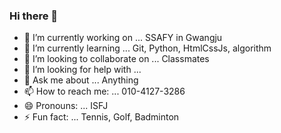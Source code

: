 ### Hi there 👋

<!--
**psihyeong/psihyeong** is a ✨ _special_ ✨ repository because its `README.md` (this file) appears on your GitHub profile.

Here are some ideas to get you started:
-->

- 🔭 I’m currently working on ... SSAFY in Gwangju
- 🌱 I’m currently learning ... Git, Python, HtmlCssJs, algorithm
- 👯 I’m looking to collaborate on ... Classmates
- 🤔 I’m looking for help with ... 
- 💬 Ask me about ... Anything
- 📫 How to reach me: ... 010-4127-3286
- 😄 Pronouns: ... ISFJ
- ⚡ Fun fact: ... Tennis, Golf, Badminton

